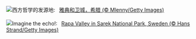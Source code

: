 ![](https://www.bing.com/th?id=OHR.AthensAcropolis_ZH-CN9942357439_UHD.jpg&w=1000)西方哲学的发源地:&nbsp;&ensp;[雅典和卫城，希腊 (© Mlenny/Getty Images)](https://www.bing.com/th?id=OHR.AthensAcropolis_ZH-CN9942357439_UHD.jpg)
<br><br/>
![](https://www.bing.com/th?id=OHR.SarekSweden_EN-US8292531624_UHD.jpg&w=1000)Imagine the echo!:&nbsp;&ensp;[Rapa Valley in Sarek National Park, Sweden (© Hans Strand/Getty Images)](https://www.bing.com/th?id=OHR.SarekSweden_EN-US8292531624_UHD.jpg)
<br><br/>
